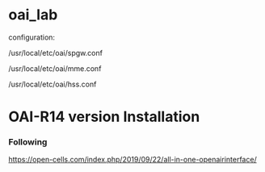 # oai_lab
configuration:

/usr/local/etc/oai/spgw.conf

/usr/local/etc/oai/mme.conf

/usr/local/etc/oai/hss.conf

# OAI-R14 version Installation
### Following
https://open-cells.com/index.php/2019/09/22/all-in-one-openairinterface/
